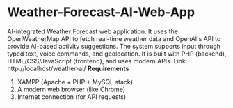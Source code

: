 # Weather-Forecast-AI-Web-App
AI-integrated Weather Forecast web application. It uses the OpenWeatherMap API to fetch real-time weather data and OpenAI's API to provide AI-based activity suggestions. The system supports input through typed text, voice commands, and geolocation. It is built with PHP (backend), HTML/CSS/JavaScript (frontend), and uses modern APIs.
Link: http://localhost/weather-ai/
**Requirements**
1. XAMPP (Apache + PHP + MySQL stack)
2. A modern web browser (like Chrome)
3. Internet connection (for API requests)
